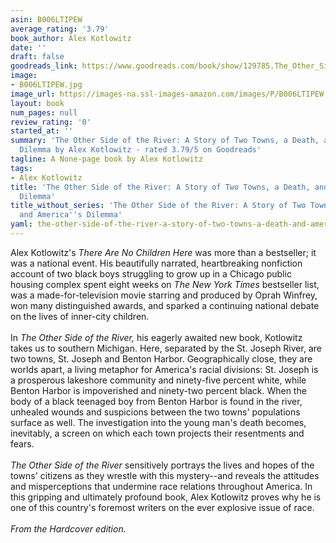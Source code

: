 ```yaml
---
asin: B006LTIPEW
average_rating: '3.79'
book_author: Alex Kotlowitz
date: ''
draft: false
goodreads_link: https://www.goodreads.com/book/show/129785.The_Other_Side_of_the_River
image:
- B006LTIPEW.jpg
image_url: https://images-na.ssl-images-amazon.com/images/P/B006LTIPEW.01._SCLZZZZZZZ.jpg
layout: book
num_pages: null
review_rating: '0'
started_at: ''
summary: 'The Other Side of the River: A Story of Two Towns, a Death, and America''s
  Dilemma by Alex Kotlowitz - rated 3.79/5 on Goodreads'
tagline: A None-page book by Alex Kotlowitz
tags:
- Alex Kotlowitz
title: 'The Other Side of the River: A Story of Two Towns, a Death, and America''s
  Dilemma'
title_without_series: 'The Other Side of the River: A Story of Two Towns, a Death,
  and America''s Dilemma'
yaml: the-other-side-of-the-river-a-story-of-two-towns-a-death-and-america-s-dilemma
---
```


Alex Kotlowitz's <i>There Are No Children Here</i> was more than a bestseller; it was a national event. His beautifully narrated, heartbreaking nonfiction account of two black boys struggling to grow up in a Chicago public housing complex spent eight weeks on <i>The New York Times</i> bestseller list, was a made-for-television movie starring and produced by Oprah Winfrey, won many distinguished awards, and sparked a continuing national debate on the lives of inner-city children.<br /><br />In <i>The Other Side of the River,</i> his eagerly awaited new book, Kotlowitz takes us to southern Michigan. Here, separated by the St. Joseph River, are two towns, St. Joseph and Benton Harbor. Geographically close, they are worlds apart, a living metaphor for America's racial divisions: St. Joseph is a prosperous lakeshore community and ninety-five percent white, while Benton Harbor is impoverished and ninety-two percent black. When the body of a black teenaged boy from Benton Harbor is found in the river, unhealed wounds and suspicions between the two towns' populations surface as well. The investigation into the young man's death becomes, inevitably, a screen on which each town projects their resentments and fears.<br /><br /><i>The Other Side of the River</i> sensitively portrays the lives and hopes of the towns' citizens as they wrestle with this mystery--and reveals the attitudes and misperceptions that undermine race relations throughout America. In this gripping and ultimately profound book, Alex Kotlowitz proves why he is one of this country's foremost writers on the ever explosive issue of race.<br /><br /><i>From the Hardcover edition.</i>